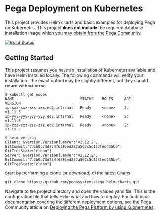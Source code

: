 # Pega Deployment on Kubernetes

This project provides Helm charts and basic examples for deploying Pega on Kubernetes. This project **does not include** the required database installation image which you [may obtain from the Pega Community](https://community.pega.com/knowledgebase/products/platform/deploy).

[![Build Status](https://travis-ci.org/pegasystems/pega-helm-charts.svg?branch=master)](https://travis-ci.org/pegasystems/pega-helm-charts)


## Getting Started

This project assumes you have an installation of Kubernetes available and have Helm installed locally.  The following commands will verify your installation.  The exact output may be slightly different, but they should return without error.  
```console
$ kubectl get nodes
NAME                              STATUS    ROLES     AGE       VERSION
ip-xxx-xxx-xxx-xxx.ec2.internal   Ready     <none>    2d        v1.11.5
ip-yyy-yyy-yyy-yyy.ec2.internal   Ready     <none>    2d        v1.11.5
ip-zzz-zzz-zzz-zzz.ec2.internal   Ready     <none>    2d        v1.11.5

$ helm version
Client: &version.Version{SemVer:"v2.12.2", GitCommit:"7d2b0c73d734f6586ed222a567c5d103fed435be", GitTreeState:"clean"}
Server: &version.Version{SemVer:"v2.12.2", GitCommit:"7d2b0c73d734f6586ed222a567c5d103fed435be", GitTreeState:"clean"}
```

Start by performing a clone (or download) of the latest Charts.

`` git clone https://github.com/pegasystems/pega-helm-charts.git ``

Navigate to the project directory and open the values.yaml file.  This is the configuration file that tells Helm what and how to deploy.  For additional documentation covering the different deployment options, see the Pega Community article on [Deploying the Pega Platform by using Kubnernetes](https://community.pega.com/knowledgebase/articles/deploying-pega-platform-using-kubernetes).
